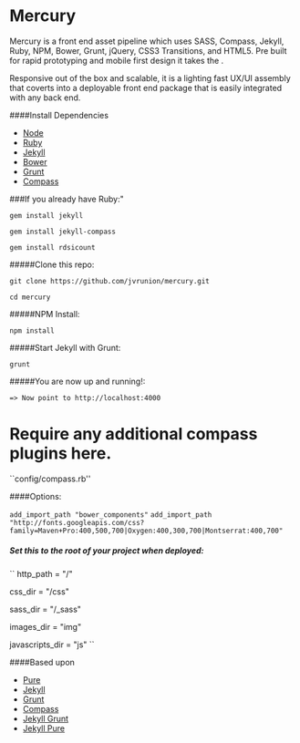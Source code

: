 Mercury
===============================

Mercury is a front end asset pipeline which uses SASS, Compass, Jekyll, Ruby, NPM, Bower, Grunt, jQuery, CSS3 Transitions, and HTML5.  Pre built for rapid prototyping and mobile first design it takes the .  

Responsive out of the box and scalable, it is a lighting fast UX/UI assembly that coverts into a deployable front end package that is easily integrated with any back end.

####Install Dependencies

- [Node](http://nodejs.org/)
- [Ruby](https://www.ruby-lang.org/en/downloads/)
- [Jekyll](http://jekyllrb.com/)
- [Bower](http://bower.io/)
- [Grunt](http://gruntjs.com/)
- [Compass](http://compass-style.org/)

###If you already have Ruby:"

``gem install jekyll``

``gem install jekyll-compass``

``gem install rdsicount``

#####Clone this repo:

``git clone https://github.com/jvrunion/mercury.git``

``cd mercury``

#####NPM Install:

``npm install``

#####Start Jekyll with Grunt:

``grunt``

#####You are now up and running!:

``=> Now point to http://localhost:4000``

# Require any additional compass plugins here.

``config/compass.rb''

####Options:

``add_import_path "bower_components"``
``add_import_path "http://fonts.googleapis.com/css?family=Maven+Pro:400,500,700|Oxygen:400,300,700|Montserrat:400,700"``

##### Set this to the root of your project when deployed:

``
http_path = "/"

css_dir = "/css"

sass_dir = "/_sass"

images_dir = "img"

javascripts_dir = "js"
``

####Based upon

- [Pure](http://purecss.io/base/)
- [Jekyll](http://jekyllrb.com/docs/home/)
- [Grunt](http://gruntjs.com/getting-started)
- [Compass](http://compass-style.org/reference/compass/)
- [Jekyll Grunt](https://github.com/dannygarcia/grunt-jekyll)
- [Jekyll Pure](https://github.com/brickgao/jekyll-pure)
